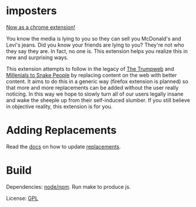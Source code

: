imposters
=========

[Now as a chrome extension!](https://chrome.google.com/webstore/detail/imposters/jjppompnacehfljgnodggmgpjkbkdeba)

You know the media is lying to you so they can sell you McDonald's and Levi's jeans. Did you know your friends are lying to you? They're not who they say they are. In fact, no one is. This extension helps you realize this in new and surprising ways.

This extension attempts to follow in the legacy of [The Trumpweb](https://chrome.google.com/webstore/detail/the-trumpweb/fjkehfaokpmcbigmbgdhmjblecgfkedg) and [Millenials to Snake People](https://chrome.google.com/webstore/detail/millennials-to-snake-peop/jhkibealmjkbkafogihpeidfcgnigmlf) by replacing content on the web with better content. It aims to do this in a generic way (firefox extension is planned) so that more and more replacements can be added without the user really noticing. In this way we hope to slowly turn all of our users legally insane and wake the sheeple up from their self-induced slumber. If you still believe in objective reality, this extension is for you.

# Adding Replacements

Read the [docs](docs.md) on how to update [replacements](replacements.json).

# Build

Dependencies: [node/npm](https://nodejs.org). Run make to produce js.

License: [GPL](GPL.md)
